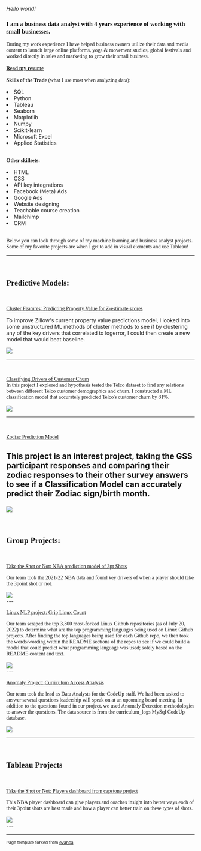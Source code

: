 <i>Hello world!</i>

<h3 style="font-family: Gill Sans, sans serif">I am a business data analyst with 4 years experience of working with small businesses.</h3>
<p style="font-family: Gill Sans, sans serif">During my work experience I have helped business owners utilize their data and media content to launch large online platforms, yoga & movement studios, global festivals and worked directly in sales and marketing to grow their small business.<br>
          
<br>
<a href="https://www.canva.com/design/DAFKcfvV4VE/07tsZozosAm6r6t8Cg88Hw/view?utm_content=DAFKcfvV4VE&utm_campaign=designshare&utm_medium=link&utm_source=publishsharelink" title="resume"> <b> Read my resume</b></a>
<br>
<br>
          <b>Skills of the Trade</b> (what I use most when analyzing data):<br>
          <li> SQL
          <li> Python
          <li> Tableau
          <li> Seaborn
          <li> Matplotlib
          <li> Numpy
          <li> Scikit-learn
          <li> Microsoft Excel
          <li> Applied Statistics
<br>
<br><p style="font-family: Gill Sans, sans serif">
          <b> Other skillsets:</b>
          <li> HTML
          <li> CSS
          <li> API key integrations
          <li> Facebook (Meta) Ads
          <li> Google Ads
          <li> Website designing
          <li> Teachable course creation
          <li> Mailchimp
          <li> CRM
<br>
<br><p style="font-family: Gill Sans, sans serif">
Below you can look through some of my machine learning and business analyst projects.<br>
Some of my favorite projects are when I get to add in visual elements and use Tableau!
</p>

---
<br>

<h2 style="font-family: Gill Sans, sans serif">  Predictive Models:</h2>
                    <br>
<p style="font-family: Gill Sans, sans serif">
<a href="https://github.com/jeneyring/Clustering-Final-Project/blob/main/Final_Report.ipynb" title="Zillow">Cluster Features: Predicting Property Value for Z-estimate scores</a><br>

To improve Zillow's current property value predictions model, I looked into some unstructured ML methods of cluster methods to see if by clustering any of the key drivers that correlated to logerror, I could then create a new model that would beat baseline.                                              
                    </p>
<img src="images/Screen Shot 2022-07-18 at 12.13.35 PM.png?raw=true"/>

---
<br>
                    <p style="font-family: Gill Sans, sans serif">
<a href="https://github.com/jeneyring/Classification_Final_Report/blob/main/Final_Report.ipynb" title="Telco">Classifying Drivers of Customer Churn</a><br>
In this project I explored and hypothesis tested the Telco dataset to find any relations between different Telco customer demographics and churn.
                              I constructed a ML classification model that accurately predicted Telco's customer churn by 81%. </p>
<img src="images/telco.png?raw=true"/>

---
<br>
<p style="font-family: Gill Sans, sans serif">
<a href="https://github.com/jeneyring/GSS_survey/blob/main/Zodiac_Prediction_Model_Final_Report.ipynb" title="Zodiac">Zodiac Prediction Model</a><br>

This project is an interest project, taking the GSS participant responses and comparing their zodiac responses to their other survey answers to see if a Classification Model can accurately predict their Zodiac sign/birth month.                    </p>
<img src="images/Screen Shot 2022-09-05 at 6.26.07 AM.png?raw=true"/>
                    <br>
---
<br>
<h2 style="font-family: Gill Sans, sans serif">Group Projects:</h2>
<br>
                    <p style="font-family: Gill Sans, sans serif">
<a href="https://github.com/Eyring-Miller-Muriithi-capstone/shot-caller-for-ballers/blob/main/README.md" title="Taketheshot">Take the Shot or Not: NBA prediction model of 3pt Shots</a></p>
                    <p style="font-family: Gill Sans, sans serif">
Our team took the 2021-22 NBA data and found key drivers of when a player should take the 3point shot or not.
                    </p>
<img src="images/Screen Shot 2022-09-05 at 4.38.32 AM.png?raw=true"/>
<br>
---
<p style="font-family: Gill Sans, sans serif">
<a href="https://github.com/jemison-nlp-AnJeSt/github-NLP-project/blob/main/Final_Notebook.ipynb" title="Linux">Linux NLP project: Grip Linux Count</a></p>
<p style="font-family: Gill Sans, sans serif"> Our team scraped the top 3,300 most-forked Linux Github repositories (as of July 20, 2022) to determine what are the top programming languages being used on Linux Github projects.
          After finding the top languages being used for each Github repo, we then took the words/wording within the README sections of the repos to see if we could build a model that could predict what programming language was used; solely based on the README content and text.
</p>
<img src="images/Screen Shot 2022-09-05 at 6.37.25 AM.png?raw=true"/>
<br>
---
<p style="font-family: Gill Sans, sans serif">
<a href="https://github.com/miller-cerna-laskowski-morris-eyring/anomaly-group-project/blob/main/Final.ipynb" title="Anomaly">Anomaly Project: Curriculum Access Analysis</a></p>
<p style="font-family: Gill Sans, sans serif"> Our team took the lead as Data Analysts for the CodeUp staff. We had been tasked to answer several questions leadership will speak on at an upcoming board meeting. In addition to the questions found in our project, we used Anomaly Detection methodologies to answer the questions. The data source is from the curriculum_logs MySql CodeUp database.
</p>
<img src="images/Screen Shot 2022-09-05 at 6.56.20 AM.png?raw=true"/>
                   
---
<br>
<h2 style="font-family: Gill Sans, sans serif">Tableau Projects</h2>
<br>
                     <p style="font-family: Gill Sans, sans serif">
<a href="https://public.tableau.com/app/profile/jen.eyring/viz/TheRealDeal_16599956906400/Story1" title="Taketheshot">Take the Shot or Not: Players dashboard from capstone project</a></p>
                     <p style="font-family: Gill Sans, sans serif">
                               This NBA player dashboard can give players and coaches insight into better ways each of their 3point shots are best made and how a player can better train on these types of shots.</p>

<img src="images/Screen Shot 2022-09-05 at 4.31.45 AM.png?raw=true"/>
          
<br>         
---
<br>        


---
<p style="font-size:11px">Page template forked from <a href="https://github.com/evanca/quick-portfolio">evanca</a></p>
<!-- Remove above link if you don't want to attibute -->
